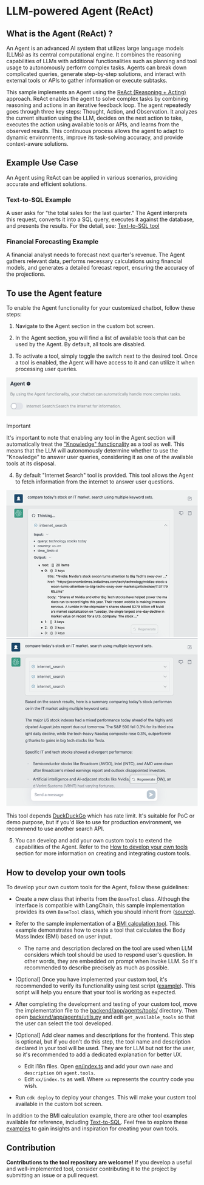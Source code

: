 # LLM-powered Agent (ReAct)

## What is the Agent (ReAct) ?

An Agent is an advanced AI system that utilizes large language models (LLMs) as its central computational engine. It combines the reasoning capabilities of LLMs with additional functionalities such as planning and tool usage to autonomously perform complex tasks. Agents can break down complicated queries, generate step-by-step solutions, and interact with external tools or APIs to gather information or execute subtasks.

This sample implements an Agent using the [ReAct (Reasoning + Acting)](https://www.promptingguide.ai/techniques/react) approach. ReAct enables the agent to solve complex tasks by combining reasoning and actions in an iterative feedback loop. The agent repeatedly goes through three key steps: Thought, Action, and Observation. It analyzes the current situation using the LLM, decides on the next action to take, executes the action using available tools or APIs, and learns from the observed results. This continuous process allows the agent to adapt to dynamic environments, improve its task-solving accuracy, and provide context-aware solutions.

## Example Use Case

An Agent using ReAct can be applied in various scenarios, providing accurate and efficient solutions.

### Text-to-SQL Example

A user asks for "the total sales for the last quarter." The Agent interprets this request, converts it into a SQL query, executes it against the database, and presents the results. For the detail, see: [Text-to-SQL tool](../examples/agents/tools/text_to_sql/)

### Financial Forecasting Example

A financial analyst needs to forecast next quarter's revenue. The Agent gathers relevant data, performs necessary calculations using financial models, and generates a detailed forecast report, ensuring the accuracy of the projections.

## To use the Agent feature

To enable the Agent functionality for your customized chatbot, follow these steps:

1. Navigate to the Agent section in the custom bot screen.

2. In the Agent section, you will find a list of available tools that can be used by the Agent. By default, all tools are disabled.

3. To activate a tool, simply toggle the switch next to the desired tool. Once a tool is enabled, the Agent will have access to it and can utilize it when processing user queries.

![](./imgs/agent_tools.png)

> [!Important]
> It's important to note that enabling any tool in the Agent section will automatically treat the ["Knowledge" functionality](RAG.md) as a tool as well. This means that the LLM will autonomously determine whether to use the "Knowledge" to answer user queries, considering it as one of the available tools at its disposal.

4. By default "Internet Search" tool is provided. This tool allows the Agent to fetch information from the internet to answer user questions.

![](./imgs/agent1.png)
![](./imgs/agent2.png)

This tool depends [DuckDuckGo](https://duckduckgo.com/) which has rate limit. It's suitable for PoC or demo purpose, but if you'd like to use for production environment, we recommend to use another search API.

5. You can develop and add your own custom tools to extend the capabilities of the Agent. Refer to the [How to develop your own tools](#how-to-develop-your-own-tools) section for more information on creating and integrating custom tools.

## How to develop your own tools

To develop your own custom tools for the Agent, follow these guidelines:

- Create a new class that inherits from the `BaseTool` class. Although the interface is compatible with LangChain, this sample implementation provides its own `BaseTool` class, which you should inherit from ([source](../backend/app/agents/tools/base.py)).

- Refer to the sample implementation of a [BMI calculation tool](../examples/agents/tools/bmi/bmi.py). This example demonstrates how to create a tool that calculates the Body Mass Index (BMI) based on user input.

  - The name and description declared on the tool are used when LLM considers which tool should be used to respond user's question. In other words, they are embedded on prompt when invoke LLM. So it's recommended to describe precisely as much as possible.

- [Optional] Once you have implemented your custom tool, it's recommended to verify its functionality using test script ([example](../examples/agents/tools/bmi/test_bmi.py)). This script will help you ensure that your tool is working as expected.

- After completing the development and testing of your custom tool, move the implementation file to the [backend/app/agents/tools/](../backend/app/agents/tools/) directory. Then open [backend/app/agents/utils.py](../backend/app/agents/utils.py) and edit `get_available_tools` so that the user can select the tool developed.

- [Optional] Add clear names and descriptions for the frontend. This step is optional, but if you don't do this step, the tool name and description declared in your tool will be used. They are for LLM but not for the user, so it's recommended to add a dedicated explanation for better UX.

  - Edit i18n files. Open [en/index.ts](../frontend/src/i18n/en/index.ts) and add your own `name` and `description` on `agent.tools`.
  - Edit `xx/index.ts` as well. Where `xx` represents the country code you wish.

- Run `cdk deploy` to deploy your changes. This will make your custom tool available in the custom bot screen.

In addition to the BMI calculation example, there are other tool examples available for reference, including [Text-to-SQL](../examples/agents/tools/text_to_sql/). Feel free to explore these [examples](../examples/agents/tools/) to gain insights and inspiration for creating your own tools.

## Contribution

**Contributions to the tool repository are welcome!** If you develop a useful and well-implemented tool, consider contributing it to the project by submitting an issue or a pull request.
